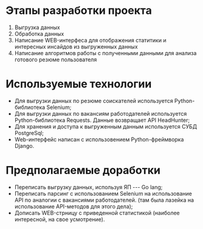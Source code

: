 # Этапы разработки проекта

1) Выгрузка данных
2) Обработка данных
3) Написание WEB-интерфеса для отображения статитики и интересных инсайдов из выгруженных данных
4) Написание алгоритмов работы с полученными данными для анализа готового резюме пользователя

# Используемые технологии

* Для выгрузки данных по резюме соискателей используется Python-библиотека Selenium;
* Для выгрузки данных по вакансиям работодателей используется Python-библиотека Requests. Данные возвращает API HeadHunter;
* Для хранения и доступа к выгруженным данным используется СУБД PostgreSql;
* Web-интерфейс написан с использовением Python-фреймворка Django.

# Предполагаемые доработки

* Переписать выгрузку данных, используя ЯП --- Go lang;
* Переписать парсинг c использованием Selenium на использование API по аналогии с вакансиями работодателей. (там была лазейка на использование API-методов для этого дела);
* Дописать WEB-стрницу с приведенной статистикой (наиболее интересной, на свое усмотрение).
